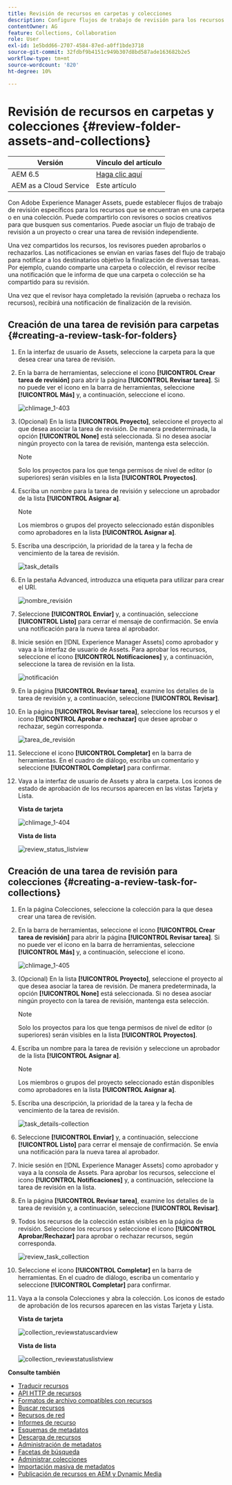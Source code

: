```yaml
---
title: Revisión de recursos en carpetas y colecciones
description: Configure flujos de trabajo de revisión para los recursos de una carpeta o una colección y compártala con revisores o socios creativos para buscar comentarios.
contentOwner: AG
feature: Collections, Collaboration
role: User
exl-id: 1e5bdd66-2707-4584-87ed-a0ff1bde3718
source-git-commit: 32fdbf9b4151c949b307d8bd587ade163682b2e5
workflow-type: tm+mt
source-wordcount: '820'
ht-degree: 10%

---
```


# Revisión de recursos en carpetas y colecciones {#review-folder-assets-and-collections}

| Versión | Vínculo del artículo |
| -------- | ---------------------------- |
| AEM 6.5 | [Haga clic aquí](https://experienceleague.adobe.com/docs/experience-manager-65/assets/using/bulk-approval.html?lang=es) |
| AEM as a Cloud Service | Este artículo |

Con Adobe Experience Manager Assets, puede establecer flujos de trabajo de revisión específicos para los recursos que se encuentran en una carpeta o en una colección. Puede compartirlo con revisores o socios creativos para que busquen sus comentarios. Puede asociar un flujo de trabajo de revisión a un proyecto o crear una tarea de revisión independiente.

Una vez compartidos los recursos, los revisores pueden aprobarlos o rechazarlos. Las notificaciones se envían en varias fases del flujo de trabajo para notificar a los destinatarios objetivo la finalización de diversas tareas. Por ejemplo, cuando comparte una carpeta o colección, el revisor recibe una notificación que le informa de que una carpeta o colección se ha compartido para su revisión.

Una vez que el revisor haya completado la revisión (aprueba o rechaza los recursos), recibirá una notificación de finalización de la revisión.

## Creación de una tarea de revisión para carpetas {#creating-a-review-task-for-folders}

1. En la interfaz de usuario de Assets, seleccione la carpeta para la que desea crear una tarea de revisión.
1. En la barra de herramientas, seleccione el icono **[!UICONTROL Crear tarea de revisión]** para abrir la página **[!UICONTROL Revisar tarea]**. Si no puede ver el icono en la barra de herramientas, seleccione **[!UICONTROL Más]** y, a continuación, seleccione el icono.

   ![chlimage_1-403](assets/chlimage_1-403.png)

1. (Opcional) En la lista **[!UICONTROL Proyecto]**, seleccione el proyecto al que desea asociar la tarea de revisión. De manera predeterminada, la opción **[!UICONTROL None]** está seleccionada. Si no desea asociar ningún proyecto con la tarea de revisión, mantenga esta selección.

   >[!NOTE]
   >
   >Solo los proyectos para los que tenga permisos de nivel de editor (o superiores) serán visibles en la lista **[!UICONTROL Proyectos]**.

1. Escriba un nombre para la tarea de revisión y seleccione un aprobador de la lista **[!UICONTROL Asignar a]**.

   >[!NOTE]
   >
   >Los miembros o grupos del proyecto seleccionado están disponibles como aprobadores en la lista **[!UICONTROL Asignar a]**.

1. Escriba una descripción, la prioridad de la tarea y la fecha de vencimiento de la tarea de revisión.

   ![task_details](assets/task_details.png)

1. En la pestaña Advanced, introduzca una etiqueta para utilizar para crear el URI.

   ![nombre_revisión](assets/review_name.png)

1. Seleccione **[!UICONTROL Enviar]** y, a continuación, seleccione **[!UICONTROL Listo]** para cerrar el mensaje de confirmación. Se envía una notificación para la nueva tarea al aprobador.
1. Inicie sesión en [!DNL Experience Manager Assets] como aprobador y vaya a la interfaz de usuario de Assets. Para aprobar los recursos, seleccione el icono **[!UICONTROL Notificaciones]** y, a continuación, seleccione la tarea de revisión en la lista.

   ![notificación](assets/notification.png)

1. En la página **[!UICONTROL Revisar tarea]**, examine los detalles de la tarea de revisión y, a continuación, seleccione **[!UICONTROL Revisar]**.
1. En la página **[!UICONTROL Revisar tarea]**, seleccione los recursos y el icono **[!UICONTROL Aprobar o rechazar]** que desee aprobar o rechazar, según corresponda.

   ![tarea_de_revisión](assets/review_task.png)

1. Seleccione el icono **[!UICONTROL Completar]** en la barra de herramientas. En el cuadro de diálogo, escriba un comentario y seleccione **[!UICONTROL Completar]** para confirmar.
1. Vaya a la interfaz de usuario de Assets y abra la carpeta. Los iconos de estado de aprobación de los recursos aparecen en las vistas Tarjeta y Lista.

   **Vista de tarjeta**

   ![chlimage_1-404](assets/chlimage_1-404.png)

   **Vista de lista**

   ![review_status_listview](assets/review_status_listview.png)

## Creación de una tarea de revisión para colecciones {#creating-a-review-task-for-collections}

1. En la página Colecciones, seleccione la colección para la que desea crear una tarea de revisión.
1. En la barra de herramientas, seleccione el icono **[!UICONTROL Crear tarea de revisión]** para abrir la página **[!UICONTROL Revisar tarea]**. Si no puede ver el icono en la barra de herramientas, seleccione **[!UICONTROL Más]** y, a continuación, seleccione el icono.

   ![chlimage_1-405](assets/chlimage_1-405.png)

1. (Opcional) En la lista **[!UICONTROL Proyecto]**, seleccione el proyecto al que desea asociar la tarea de revisión. De manera predeterminada, la opción **[!UICONTROL None]** está seleccionada. Si no desea asociar ningún proyecto con la tarea de revisión, mantenga esta selección.

   >[!NOTE]
   >
   >Solo los proyectos para los que tenga permisos de nivel de editor (o superiores) serán visibles en la lista **[!UICONTROL Proyectos]**.

1. Escriba un nombre para la tarea de revisión y seleccione un aprobador de la lista **[!UICONTROL Asignar a]**.

   >[!NOTE]
   >
   >Los miembros o grupos del proyecto seleccionado están disponibles como aprobadores en la lista **[!UICONTROL Asignar a]**.

1. Escriba una descripción, la prioridad de la tarea y la fecha de vencimiento de la tarea de revisión.

   ![task_details-collection](assets/task_details-collection.png)

1. Seleccione **[!UICONTROL Enviar]** y, a continuación, seleccione **[!UICONTROL Listo]** para cerrar el mensaje de confirmación. Se envía una notificación para la nueva tarea al aprobador.
1. Inicie sesión en [!DNL Experience Manager Assets] como aprobador y vaya a la consola de Assets. Para aprobar los recursos, seleccione el icono **[!UICONTROL Notificaciones]** y, a continuación, seleccione la tarea de revisión en la lista.
1. En la página **[!UICONTROL Revisar tarea]**, examine los detalles de la tarea de revisión y, a continuación, seleccione **[!UICONTROL Revisar]**.
1. Todos los recursos de la colección están visibles en la página de revisión. Seleccione los recursos y seleccione el icono **[!UICONTROL Aprobar/Rechazar]** para aprobar o rechazar recursos, según corresponda.

   ![review_task_collection](assets/review_task_collection.png)

1. Seleccione el icono **[!UICONTROL Completar]** en la barra de herramientas. En el cuadro de diálogo, escriba un comentario y seleccione **[!UICONTROL Completar]** para confirmar.
1. Vaya a la consola Colecciones y abra la colección. Los iconos de estado de aprobación de los recursos aparecen en las vistas Tarjeta y Lista.

   **Vista de tarjeta**

   ![collection_reviewstatuscardview](assets/collection_reviewstatuscardview.png)

   **Vista de lista**

   ![collection_reviewstatuslistview](assets/collection_reviewstatuslistview.png)

**Consulte también**

* [Traducir recursos](translate-assets.md)
* [API HTTP de recursos](mac-api-assets.md)
* [Formatos de archivo compatibles con recursos](file-format-support.md)
* [Buscar recursos](search-assets.md)
* [Recursos de red](use-assets-across-connected-assets-instances.md)
* [Informes de recurso](asset-reports.md)
* [Esquemas de metadatos](metadata-schemas.md)
* [Descarga de recursos](download-assets-from-aem.md)
* [Administración de metadatos](manage-metadata.md)
* [Facetas de búsqueda](search-facets.md)
* [Administrar colecciones](manage-collections.md)
* [Importación masiva de metadatos](metadata-import-export.md)
* [Publicación de recursos en AEM y Dynamic Media](/help/assets/publish-assets-to-aem-and-dm.md)
